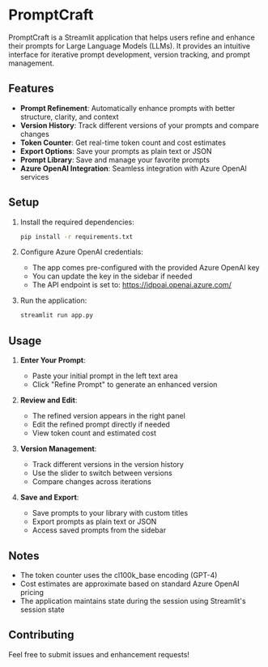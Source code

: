 # PromptCraft

PromptCraft is a Streamlit application that helps users refine and enhance their prompts for Large Language Models (LLMs). It provides an intuitive interface for iterative prompt development, version tracking, and prompt management.

## Features

- **Prompt Refinement**: Automatically enhance prompts with better structure, clarity, and context
- **Version History**: Track different versions of your prompts and compare changes
- **Token Counter**: Get real-time token count and cost estimates
- **Export Options**: Save your prompts as plain text or JSON
- **Prompt Library**: Save and manage your favorite prompts
- **Azure OpenAI Integration**: Seamless integration with Azure OpenAI services

## Setup

1. Install the required dependencies:
   ```bash
   pip install -r requirements.txt
   ```

2. Configure Azure OpenAI credentials:
   - The app comes pre-configured with the provided Azure OpenAI key
   - You can update the key in the sidebar if needed
   - The API endpoint is set to: https://idpoai.openai.azure.com/

3. Run the application:
   ```bash
   streamlit run app.py
   ```

## Usage

1. **Enter Your Prompt**:
   - Paste your initial prompt in the left text area
   - Click "Refine Prompt" to generate an enhanced version

2. **Review and Edit**:
   - The refined version appears in the right panel
   - Edit the refined prompt directly if needed
   - View token count and estimated cost

3. **Version Management**:
   - Track different versions in the version history
   - Use the slider to switch between versions
   - Compare changes across iterations

4. **Save and Export**:
   - Save prompts to your library with custom titles
   - Export prompts as plain text or JSON
   - Access saved prompts from the sidebar

## Notes

- The token counter uses the cl100k_base encoding (GPT-4)
- Cost estimates are approximate based on standard Azure OpenAI pricing
- The application maintains state during the session using Streamlit's session state

## Contributing

Feel free to submit issues and enhancement requests! 